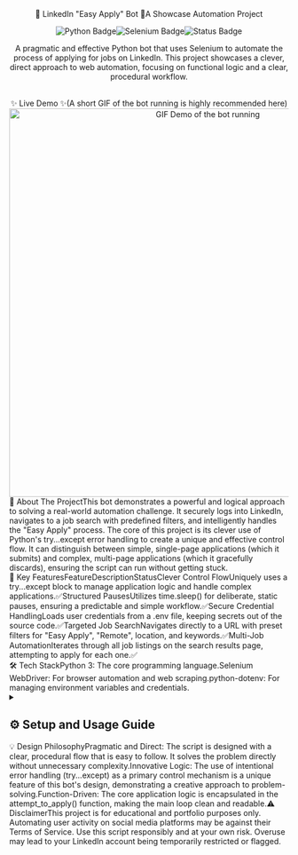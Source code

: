 <div align="center">🤖 LinkedIn "Easy Apply" Bot 🤖A Showcase Automation Project</div><p align="center"><img src="https://img.shields.io/badge/Python-3776AB?style=for-the-badge&logo=python&logoColor=white" alt="Python Badge"><img src="https://img.shields.io/badge/Selenium-43B02A?style=for-the-badge&logo=selenium&logoColor=white" alt="Selenium Badge"><img src="https://img.shields.io/badge/Status-Active-brightgreen?style=for-the-badge" alt="Status Badge"></p><p align="center">A pragmatic and effective Python bot that uses Selenium to automate the process of applying for jobs on LinkedIn. This project showcases a clever, direct approach to web automation, focusing on functional logic and a clear, procedural workflow.</p><br><div align="center">✨ Live Demo ✨(A short GIF of the bot running is highly recommended here)<img src="https://media.giphy.com/media/v1.Y2lkPTc5MGI3NjExaW50a2ZtYm1pZ3N2c2NqM3d4c3FqY2ZucmgyZ3FtdXJqZ2N1b2h1eSZlcD12MV9pbnRlcm5hbF9naWZfYnlfaWQmY3Q9Zw/L1R1tvI9svkIWwpY2e/giphy.gif" alt="GIF Demo of the bot running" width="700"></div>🚀 About The ProjectThis bot demonstrates a powerful and logical approach to solving a real-world automation challenge. It securely logs into LinkedIn, navigates to a job search with predefined filters, and intelligently handles the "Easy Apply" process. The core of this project is its clever use of Python's try...except error handling to create a unique and effective control flow. It can distinguish between simple, single-page applications (which it submits) and complex, multi-page applications (which it gracefully discards), ensuring the script can run without getting stuck.<br>🎯 Key FeaturesFeatureDescriptionStatusClever Control FlowUniquely uses a try...except block to manage application logic and handle complex applications.✅Structured PausesUtilizes time.sleep() for deliberate, static pauses, ensuring a predictable and simple workflow.✅Secure Credential HandlingLoads user credentials from a .env file, keeping secrets out of the source code.✅Targeted Job SearchNavigates directly to a URL with preset filters for "Easy Apply", "Remote", location, and keywords.✅Multi-Job AutomationIterates through all job listings on the search results page, attempting to apply for each one.✅<br>🛠️ Tech StackPython 3: The core programming language.Selenium WebDriver: For browser automation and web scraping.python-dotenv: For managing environment variables and credentials.<details><summary><h2>⚙️ Setup and Usage Guide</h2></summary>PrerequisitesPython 3.8+Google Chrome browser installedGitInstallation StepsClone the Repository(This includes your specific GitHub URL)git clone https://github.com/zx784/Automating-Job-Applications-on-LinkedIn.git
cd Automating-Job-Applications-on-LinkedIn
Set Up a Virtual Environment (Recommended)# Windows
python -m venv venv
venv\Scripts\activate

# macOS / Linux
python3 -m venv venv
source venv/bin/activate
Install Dependenciespip install selenium python-dotenv
(After installing, you can create a requirements.txt file by running pip freeze > requirements.txt to make setup easier for others.)Install ChromeDriverThis project requires the correct version of ChromeDriver for your installed Chrome browser.Check your Chrome version (Settings > About Chrome).Download the matching driver from the Chrome for Testing availability page.Place the chromedriver.exe (or chromedriver on macOS/Linux) in the project's root directory or in a folder included in your system's PATH.Create Your .env Configuration FileCreate a file named .env in the project root and add your LinkedIn credentials:Email=your_linkedin_email@example.com
Password=your_linkedin_password
▶️ Running the BotExecute the script from your terminal. The bot will start, log in, and then wait for you to solve any potential CAPTCHA.python main.py
After you press Enter in the console, the bot will start its automated job application process.</details>💡 Design PhilosophyPragmatic and Direct: The script is designed with a clear, procedural flow that is easy to follow. It solves the problem directly without unnecessary complexity.Innovative Logic: The use of intentional error handling (try...except) as a primary control mechanism is a unique feature of this bot's design, demonstrating a creative approach to problem-solving.Function-Driven: The core application logic is encapsulated in the attempt_to_apply() function, making the main loop clean and readable.⚠️ DisclaimerThis project is for educational and portfolio purposes only. Automating user activity on social media platforms may be against their Terms of Service. Use this script responsibly and at your own risk. Overuse may lead to your LinkedIn account being temporarily restricted or flagged.
